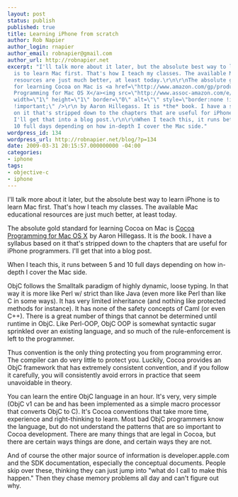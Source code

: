 ```yaml
---
layout: post
status: publish
published: true
title: Learning iPhone from scratch
author: Rob Napier
author_login: rnapier
author_email: robnapier@gmail.com
author_url: http://robnapier.net
excerpt: "I'll talk more about it later, but the absolute best way to learn iPhone
  is to learn Mac first. That's how I teach my classes. The available Mac educational
  resources are just much better, at least today.\r\n\r\nThe absolute gold standard
  for learning Cocoa on Mac is <a href=\"http://www.amazon.com/gp/product/0321503619?ie=UTF8&tag=cocoaphony-20&linkCode=as2&camp=1789&creative=390957&creativeASIN=0321503619\">Cocoa
  Programming for Mac OS X</a><img src=\"http://www.assoc-amazon.com/e/ir?t=cocoaphony-20&l=as2&o=1&a=0321503619\"
  width=\"1\" height=\"1\" border=\"0\" alt=\"\" style=\"border:none !important; margin:0px
  !important;\" />\r\n by Aaron Hillegass. It is *the* book. I have a syllabus based
  on it that's stripped down to the chapters that are useful for iPhone programmers.
  I'll get that into a blog post.\r\n\r\nWhen I teach this, it runs between 5 and
  10 full days depending on how in-depth I cover the Mac side."
wordpress_id: 134
wordpress_url: http://robnapier.net/blog/?p=134
date: 2009-03-31 20:15:57.000000000 -04:00
categories:
- iphone
tags:
- objective-c
- iphone
---
```

I'll talk more about it later, but the absolute best way to learn iPhone is to learn Mac first. That's how I teach my classes. The available Mac educational resources are just much better, at least today.

The absolute gold standard for learning Cocoa on Mac is <a href="http://www.amazon.com/gp/product/0321503619?ie=UTF8&tag=cocoaphony-20&linkCode=as2&camp=1789&creative=390957&creativeASIN=0321503619">Cocoa Programming for Mac OS X</a><img src="http://www.assoc-amazon.com/e/ir?t=cocoaphony-20&l=as2&o=1&a=0321503619" width="1" height="1" border="0" alt="" style="border:none !important; margin:0px !important;" />
 by Aaron Hillegass. It is *the* book. I have a syllabus based on it that's stripped down to the chapters that are useful for iPhone programmers. I'll get that into a blog post.

When I teach this, it runs between 5 and 10 full days depending on how in-depth I cover the Mac side.<a id="more"></a><a id="more-134"></a>

ObjC follows the Smalltalk paradigm of highly dynamic, loose typing. In that way it is more like Perl w/ strict than like Java (even more like Perl than like C in some ways). It has very limited inheritance (and nothing like protected methods for instance). It has none of the safety concepts of Caml (or even C++). There is a great number of things that cannot be determined until runtime in ObjC. Like Perl-OOP, ObjC OOP is somewhat syntactic sugar sprinkled over an existing language, and so much of the rule-enforcement is left to the programmer.

Thus convention is the only thing protecting you from programming error. The compiler can do very little to protect you. Luckily, Cocoa provides an ObjC framework that has extremely consistent convention, and if you follow it carefully, you will consistently avoid errors in practice that seem unavoidable in theory.

You can learn the entire ObjC language in an hour. It's very, very simple (ObjC v1 can be and has been implemented as a simple macro processor that converts ObjC to C). It's Cocoa conventions that take more time, experience and right-thinking to learn. Most bad ObjC programmers know the language, but do not understand the patterns that are so important to Cocoa development. There are many things that are legal in Cocoa, but there are certain ways things are done, and certain ways they are not.

And of course the other major source of information is developer.apple.com and the SDK documentation, especially the conceptual documents. People skip over these, thinking they can just jump into "what do I call to make this happen." Then they chase memory problems all day and can't figure out why.
